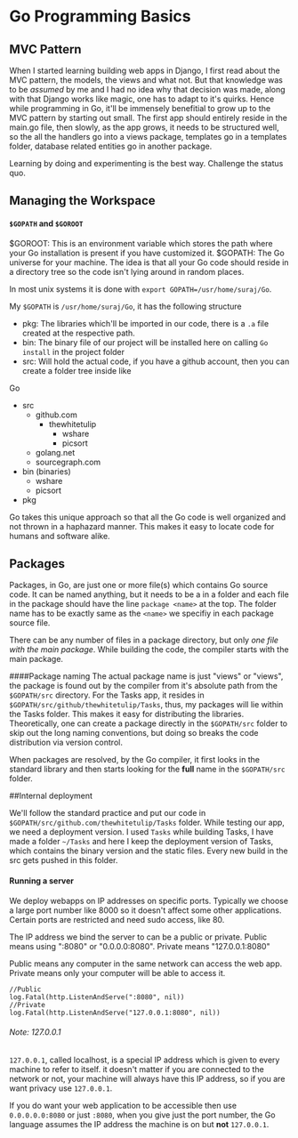 # Go Programming Basics

## MVC Pattern
When I started learning building web apps in Django, I first read about the MVC pattern, the models, the views and what not. But that knowledge was to be *assumed* by me and I had no idea why that decision was made, along with that Django works like magic, one has to adapt to it's quirks. Hence while programming in Go, it'll be immensely benefitial to grow up to the MVC pattern by starting out small. The first app should entirely reside in the main.go file, then slowly, as the app grows, it needs to be structured well, so the all the handlers go into a views package, templates go in a templates folder, database related entities go in another package.  

Learning by doing and experimenting is the best way. Challenge the status quo.

## Managing the Workspace

#### `$GOPATH` and `$GOROOT`

$GOROOT: This is an environment variable which stores the path where your Go installation is present if you have customized it.
$GOPATH: The Go universe for your machine. The idea is that all your Go code should reside in a directory tree so the code isn't lying around in random places.  

In most unix systems it is done with `export GOPATH=/usr/home/suraj/Go`. 

My `$GOPATH` is ``/usr/home/suraj/Go``, it has the following structure
- pkg: The libraries which'll be imported in our code, there is a `.a` file created at the respective path.
- bin: The binary file of our project will be installed here on calling `Go install` in the project folder
- src: Will hold the actual code, if you have a github account, then you can create a folder tree inside like

Go
- src
	- github.com
		- thewhitetulip
			- wshare
			- picsort
	- golang.net
	- sourcegraph.com
- bin (binaries)
	- wshare 
	- picsort
- pkg

Go takes this unique approach so that all the Go code is well organized and not thrown in a haphazard manner. This makes it easy to locate code for humans and software alike.

## Packages

Packages, in Go, are just one or more file(s) which contains Go source code. It can be named anything, but it needs to be a in a folder and each file in the package should have the line `package <name>` at the top. The folder name has to be exactly same as the `<name>` we specifiy in each package source file.

There can be any number of files in a package directory, but only *one file with the main package*. While building the code, the compiler starts with the main package. 

####Package naming
The actual package name is just "views" or "views", the package is found out by the compiler from it's absolute path from the `$GOPATH/src` directory. For the Tasks app, it resides in `$GOPATH/src/github/thewhitetulip/Tasks`, thus, my packages will lie within the Tasks folder. This makes it easy for distributing the libraries. Theoretically, one can create a package directly in the `$GOPATH/src` folder to skip out the long naming conventions, but doing so breaks the code distribution via version control. 

When packages are resolved, by the Go compiler, it first looks in the standard library and then starts looking for the **full** name in the `$GOPATH/src` folder.  

##Internal deployment

We'll follow the standard practice and put our code in `$GOPATH/src/github.com/thewhitetulip/Tasks` folder. While testing our app, we need a deployment version. I used `Tasks` while building Tasks, I have made a folder `~/Tasks` and here I keep the deployment version of Tasks, which contains the binary version and the static files. Every new build in the src gets pushed in this folder.

#### Running a server
We deploy webapps on IP addresses on specific ports. Typically we choose a large port number like 8000 so it doesn't affect some other applications. Certain ports are restricted and need sudo access, like 80.

The IP address we bind the server to can be a public or private. Public means using ":8080" or "0.0.0.0:8080". Private means "127.0.0.1:8080"

Public means any computer in the same network can access the web app. Private means only your computer will be able to access it.
	
	//Public
	log.Fatal(http.ListenAndServe(":8080", nil))
	//Private
	log.Fatal(http.ListenAndServe("127.0.0.1:8080", nil))

###### Note: 127.0.0.1

`127.0.0.1`, called localhost, is a special IP address which is given to every machine to refer to itself. it doesn't matter if you are 
connected to the network or not, your machine will always have this IP address, so if you are want privacy use `127.0.0.1`.

If you do want your web application to be accessible then use `0.0.0.0.0:8080` or just `:8080`, when you give just the port number, the Go language assumes the IP address the machine is on but **not** `127.0.0.1`. 
